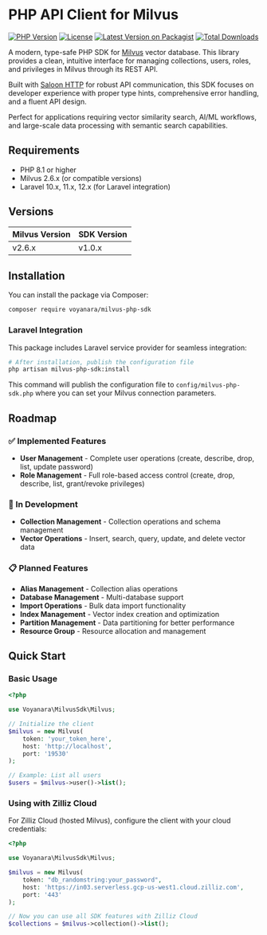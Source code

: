 # PHP API Client for Milvus

[![PHP Version](https://img.shields.io/badge/PHP-%5E8.1-blue.svg)](https://php.net/)
[![License](https://img.shields.io/badge/license-MIT-green.svg)](LICENSE)
[![Latest Version on Packagist](https://img.shields.io/packagist/v/voyanara/milvus-php-sdk.svg?style=flat-square)](https://packagist.org/packages/voyanara/milvus-php-sdk)
[![Total Downloads](https://img.shields.io/packagist/dt/voyanara/milvus-php-sdk.svg?style=flat-square)](https://packagist.org/packages/voyanara/milvus-php-sdk)

A modern, type-safe PHP SDK for [Milvus](https://milvus.io/) vector database. This library provides a clean, intuitive interface for managing collections, users, roles, and privileges in Milvus through its REST API.

Built with [Saloon HTTP](https://docs.saloon.dev/) for robust API communication, this SDK focuses on developer experience with proper type hints, comprehensive error handling, and a fluent API design.

Perfect for applications requiring vector similarity search, AI/ML workflows, and large-scale data processing with semantic search capabilities.

## Requirements

- PHP 8.1 or higher
- Milvus 2.6.x (or compatible versions)
- Laravel 10.x, 11.x, 12.x (for Laravel integration)

## Versions

| Milvus Version | SDK Version |
|----------------|-------------|
| v2.6.x         | v1.0.x      |

## Installation

You can install the package via Composer:

```bash
composer require voyanara/milvus-php-sdk
```

### Laravel Integration

This package includes Laravel service provider for seamless integration:

```bash
# After installation, publish the configuration file
php artisan milvus-php-sdk:install
```

This command will publish the configuration file to `config/milvus-php-sdk.php` where you can set your Milvus connection parameters.

## Roadmap

### ✅ Implemented Features

- **User Management** - Complete user operations (create, describe, drop, list, update password)
- **Role Management** - Full role-based access control (create, drop, describe, list, grant/revoke privileges)

### 🚧 In Development

- **Collection Management** - Collection operations and schema management
- **Vector Operations** - Insert, search, query, update, and delete vector data

### 📋 Planned Features

- **Alias Management** - Collection alias operations  
- **Database Management** - Multi-database support
- **Import Operations** - Bulk data import functionality
- **Index Management** - Vector index creation and optimization
- **Partition Management** - Data partitioning for better performance
- **Resource Group** - Resource allocation and management

## Quick Start

### Basic Usage

```php
<?php

use Voyanara\MilvusSdk\Milvus;

// Initialize the client
$milvus = new Milvus(
    token: 'your_token_here',
    host: 'http://localhost',
    port: '19530'
);

// Example: List all users
$users = $milvus->user()->list();
```

### Using with Zilliz Cloud

For Zilliz Cloud (hosted Milvus), configure the client with your cloud credentials:

```php
<?php

use Voyanara\MilvusSdk\Milvus;

$milvus = new Milvus(
    token: "db_randomstring:your_password",
    host: 'https://in03.serverless.gcp-us-west1.cloud.zilliz.com',
    port: '443'
);

// Now you can use all SDK features with Zilliz Cloud
$collections = $milvus->collection()->list();
```